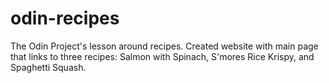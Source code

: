 # odin-recipes
The Odin Project's lesson around recipes.
Created website with main page that links to three recipes: Salmon with Spinach, S'mores Rice Krispy, and Spaghetti Squash.